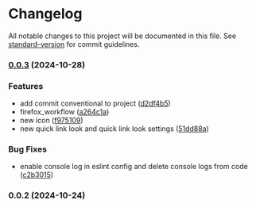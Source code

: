 # Changelog

All notable changes to this project will be documented in this file. See [standard-version](https://github.com/conventional-changelog/standard-version) for commit guidelines.

### [0.0.3](https://github.com/PawelGawlikDev/startify/compare/v0.0.2...v0.0.3) (2024-10-28)


### Features

* add commit conventional to project ([d2df4b5](https://github.com/PawelGawlikDev/startify/commit/d2df4b58e088f1fd89e835005ca8932fd1f56e03))
* firefox_workflow ([a264c1a](https://github.com/PawelGawlikDev/startify/commit/a264c1ab007da3e892995893a8c1e21ea8c02c86))
* new icon ([f975109](https://github.com/PawelGawlikDev/startify/commit/f975109eb76a373e9bb4685d087ee93d692bed5f))
* new quick link look and quick link look settings ([51dd88a](https://github.com/PawelGawlikDev/startify/commit/51dd88aa0fa1c7805108bee253bf88fd2b376ebd))


### Bug Fixes

* enable console log in eslint config and delete console logs from code ([c2b3015](https://github.com/PawelGawlikDev/startify/commit/c2b30152ce8b325ffed01a1e0652c085da41bc29))

### 0.0.2 (2024-10-24)
